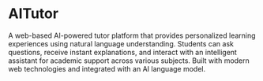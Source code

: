 # AITutor
A web-based AI-powered tutor platform that provides personalized learning experiences using natural language understanding. Students can ask questions, receive instant explanations, and interact with an intelligent assistant for academic support across various subjects. Built with modern web technologies and integrated with an AI language model.
